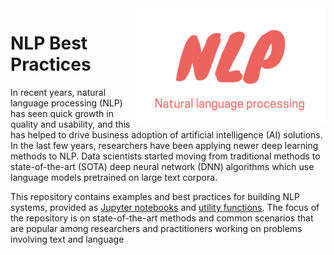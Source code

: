 <img src="NLP-Logo.png" align="right" alt="" width="300"/>

# NLP Best Practices

In recent years, natural language processing (NLP) has seen quick growth in quality and usability, and this has helped to drive business adoption of artificial intelligence (AI) solutions. In the last few years, researchers have been applying newer deep learning methods to NLP. Data scientists started moving from traditional methods to state-of-the-art (SOTA) deep neural network (DNN) algorithms which use language models pretrained on large text corpora.

This repository contains examples and best practices for building NLP systems, provided as [Jupyter notebooks](https://www.youtube.com) and [utility functions](https://www.youtube.com). The focus of the repository is on state-of-the-art methods and common scenarios that are popular among researchers and practitioners working on problems involving text and language
